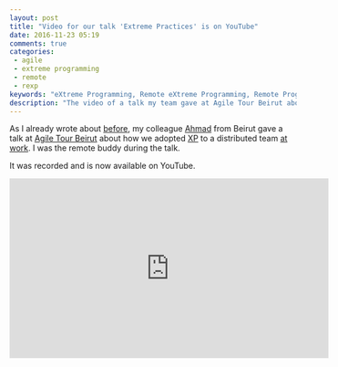```yaml
---
layout: post
title: "Video for our talk 'Extreme Practices' is on YouTube"
date: 2016-11-23 05:19
comments: true
categories:
 - agile
 - extreme programming
 - remote
 - rexp
keywords: "eXtreme Programming, Remote eXtreme Programming, Remote Programming, Agile Software, Beirut, Agile Tour Beirut, YouTube, Video"
description: "The video of a talk my team gave at Agile Tour Beirut about how we adapted eXtreme Programming to a remote team."
---
```

As I already wrote about [before](/rexp-remote-extreme-programming/), my colleague [Ahmad](https://ahmadatwi.me/) from Beirut gave a talk at [Agile Tour Beirut](http://www.agiletourbeirut.org/) about how we adopted [XP](http://www.extremeprogramming.org/) to a distributed team [at work](http://www.murex.com). I was the remote buddy during the talk.

It was recorded and is now available on YouTube.

<iframe width="560" height="315" src="https://www.youtube.com/embed/oJsukJhxt7E" frameborder="0" allowfullscreen></iframe>
